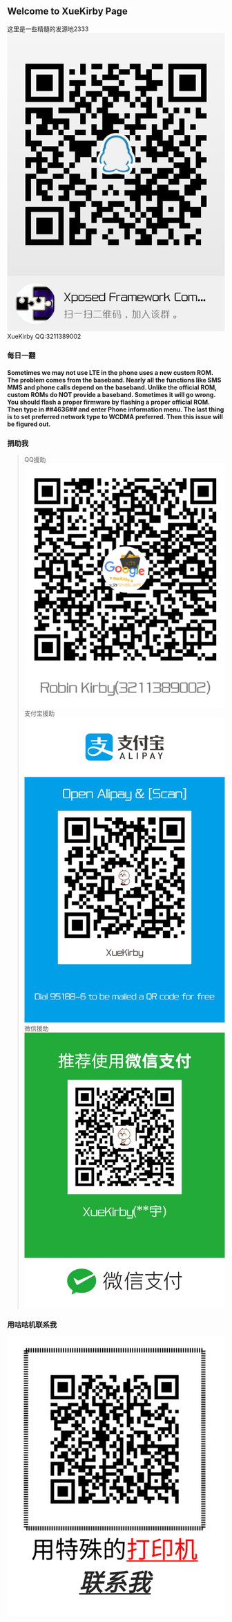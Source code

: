 ## Welcome to XueKirby Page

这里是一些精髓的发源地2333
![加入Xposed交流群](images/qun.jpg)
XueKirby QQ:3211389002

### 每日一翻

#### Sometimes we may not use LTE in the phone uses a new custom ROM. The problem comes from the baseband. Nearly all the functions like SMS MMS and phone calls depend on the baseband. Unlike the official ROM, custom ROMs do NOT provide a baseband. Sometimes it will go wrong. You should flash a proper firmware by flashing a proper official ROM. Then type in *#*#4636#*#* and enter Phone information menu. The last thing is to set preferred network type to WCDMA preferred. Then this issue will be figured out.

### 捐助我
> QQ援助
![QQ援助](images/QQ.png)
> 支付宝援助
![支付宝援助](images/Alipay.jpg)
> 微信援助
![微信援助](images/WeChat.png)

### 用咕咕机联系我
![联系我](images/Contact.png)